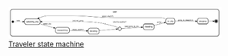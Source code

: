 <figure>
  <a data-fancybox="gallery" href="/images/traveler.svg">
  <img src="/images/traveler.svg" alt="Traveler state machine" />
  <figcaption>Traveler state machine</figcaption>
  </a>
</figure>
